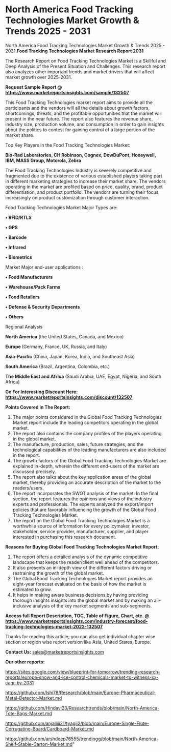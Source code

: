 # North America Food Tracking Technologies Market Growth & Trends 2025 - 2031
North America Food Tracking Technologies Market Growth & Trends 2025 - 2031
<strong>Food Tracking Technologies Market Research Report 2031</strong>

The Research Report on Food Tracking Technologies Market is a Skillful and Deep Analysis of the Present Situation and Challenges. This research report also analyzes other important trends and market drivers that will affect market growth over 2025-2031.

<strong>Request Sample Report @ <a href=https://www.marketreportsinsights.com/sample/132507>https://www.marketreportsinsights.com/sample/132507</a></strong>

This Food Tracking Technologies market report aims to provide all the participants and the vendors will all the details about growth factors, shortcomings, threats, and the profitable opportunities that the market will present in the near future. The report also features the revenue share, industry size, production volume, and consumption in order to gain insights about the politics to contest for gaining control of a large portion of the market share.

Top Key Players in the Food Tracking Technologies Market:

<strong>Bio-Rad Laboratories, CH Robinson, Cognex, DowDuPont, Honeywell, IBM, MASS Group, Motorola, Zebra</strong>

The Food Tracking Technologies Industry is severely competitive and fragmented due to the existence of various established players taking part in different marketing strategies to increase their market share. The vendors operating in the market are profiled based on price, quality, brand, product differentiation, and product portfolio. The vendors are turning their focus increasingly on product customization through customer interaction.

Food Tracking Technologies Market Major Types are:

<strong>• RFID/RTLS

• GPS

• Barcode

• Infrared

• Biometrics</strong>

Market Major end-user applications :

<strong>• Food Manufacturers

• Warehouse/Pack Farms

• Food Retailers

• Defense & Security Departments

• Others</strong>

Regional Analysis

</u><strong><b>North America</b></strong> (the United States, Canada, and Mexico)

<strong><b>Europe </b></strong>(Germany, France, UK, Russia, and Italy)

<strong><b>Asia-Pacific</b></strong> (China, Japan, Korea, India, and Southeast Asia)

<strong><b>South America</b></strong> (Brazil, Argentina, Colombia, etc.)

<strong><b>The Middle East and Africa</b></strong> (Saudi Arabia, UAE, Egypt, Nigeria, and South Africa)

<strong>Go For Interesting Discount Here: <a href=https://www.marketreportsinsights.com/discount/132507>https://www.marketreportsinsights.com/discount/132507</a></strong>

<strong>Points Covered in The Report:</strong>
<ol>
  <li>The major points considered in the Global Food Tracking Technologies Market report include the leading competitors operating in the global market.</li>
  <li>The report also contains the company profiles of the players operating in the global market.</li>
  <li>The manufacture, production, sales, future strategies, and the technological capabilities of the leading manufacturers are also included in the report.</li>
  <li>The growth factors of the Global Food Tracking Technologies Market are explained in-depth, wherein the different end-users of the market are discussed precisely.</li>
  <li>The report also talks about the key application areas of the global market, thereby providing an accurate description of the market to the readers/users.</li>
  <li>The report incorporates the SWOT analysis of the market. In the final section, the report features the opinions and views of the industry experts and professionals. The experts analyzed the export/import policies that are favorably influencing the growth of the Global Food Tracking Technologies Market.</li>
  <li>The report on the Global Food Tracking Technologies Market is a worthwhile source of information for every policymaker, investor, stakeholder, service provider, manufacturer, supplier, and player interested in purchasing this research document.</li>
</ol>
<strong>Reasons for Buying Global Food Tracking Technologies Market Report:</strong>

<ol>
  <li>The report offers a detailed analysis of the dynamic competitive landscape that keeps the reader/client well ahead of the competitors.</li>
  <li>It also presents an in-depth view of the different factors driving or restraining the growth of the global market.</li>
  <li>The Global Food Tracking Technologies Market report provides an eight-year forecast evaluated on the basis of how the market is estimated to grow.</li>
  <li>It helps in making aware business decisions by having providing thorough insights insights into the global market and by making an all-inclusive analysis of the key market segments and sub-segments.</li>
</ol>
<strong>Access full Report Description, TOC, Table of Figure, Chart, etc. @ <a href=https://www.marketreportsinsights.com/industry-forecast/food-tracking-technologies-market-2022-132507>https://www.marketreportsinsights.com/industry-forecast/food-tracking-technologies-market-2022-132507</a></strong>


Thanks for reading this article; you can also get individual chapter wise section or region wise report version like Asia, United States, Europe.

<strong>Contact Us:</strong>
sales@marketreportsinsights.com

<strong>Our other reports:</strong>

<a href=https://sites.google.com/view/blueprint-for-tomorrow/trending-research-reports/europe-snow-and-ice-control-chemicals-market-to-witness-xx-cagr-by-2031>https://sites.google.com/view/blueprint-for-tomorrow/trending-research-reports/europe-snow-and-ice-control-chemicals-market-to-witness-xx-cagr-by-2031</a>

<a href=https://github.com/Ishi78/Research/blob/main/Europe-Pharmaceutical-Metal-Detector-Market.md>https://github.com/Ishi78/Research/blob/main/Europe-Pharmaceutical-Metal-Detector-Market.md</a>

<a href=https://github.com/Hindavi23/Researchtrends/blob/main/North-America-Tote-Bags-Market.md>https://github.com/Hindavi23/Researchtrends/blob/main/North-America-Tote-Bags-Market.md</a>

<a href=https://github.com/anjaliiii21/tyagii2/blob/main/Europe-Single-Flute-Corrugating-Board/Cardboard-Market.md>https://github.com/anjaliiii21/tyagii2/blob/main/Europe-Single-Flute-Corrugating-Board/Cardboard-Market.md</a>

<a href=https://github.com/arshdeep76555/trendingg/blob/main/North-America-Shelf-Stable-Carton-Market.md>https://github.com/arshdeep76555/trendingg/blob/main/North-America-Shelf-Stable-Carton-Market.md</a>"
